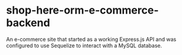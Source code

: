 # shop-here-orm-e-commerce-backend
An e-commerce site that started as a working Express.js API and was configured to use Sequelize to interact with a MySQL database.
